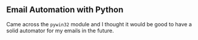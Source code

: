 ## Email Automation with Python

Came across the `pywin32` module and I thought it would be good to have a solid automator for my emails in the future.